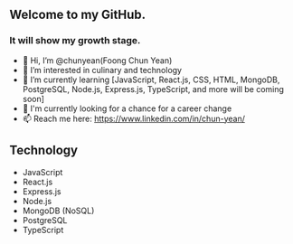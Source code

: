 ## Welcome to my GitHub.
### It will show my growth stage.
- 👋 Hi, I’m @chunyean(Foong Chun Yean)
- 👀 I’m interested in culinary and technology
- 🌱 I’m currently learning [JavaScript, React.js, CSS, HTML, MongoDB, PostgreSQL, Node.js, Express.js, TypeScript, and more will be coming soon]
- 💞️ I'm currently looking for a chance for a career change
- 📫 Reach me here: https://www.linkedin.com/in/chun-yean/

## Technology
- JavaScript
- React.js
- Express.js
- Node.js
- MongoDB (NoSQL)
- PostgreSQL
- TypeScript

<!---
chunyean/chunyean is a ✨ special ✨ repository because its `README.md` (this file) appears on your GitHub profile.
You can click the Preview link to take a look at your changes.
--->
